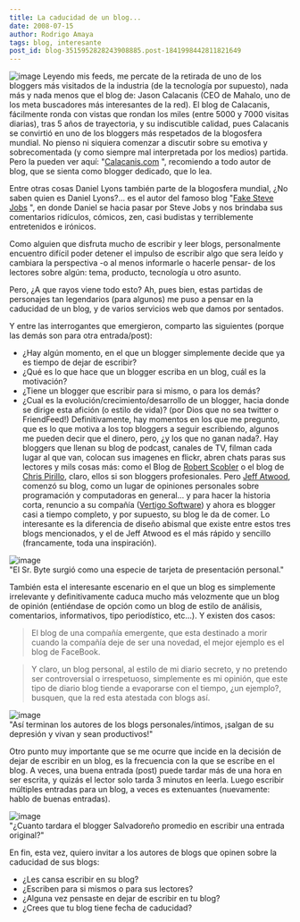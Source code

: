 ```yaml
---
title: La caducidad de un blog...
date: 2008-07-15
author: Rodrigo Amaya
tags: blog, interesante
post_id: blog-3515952828243908885.post-1841998442811821649
---
```


![image](https://bp0.blogger.com/_ayvorITawE4/SH1yQ41O2uI/AAAAAAAAA48/GWvZoq8Ny3w/s400/blogger_logo.png)    Leyendo mis feeds,
me percate de la retirada de uno de los bloggers más visitados de la industria (de la tecnología por supuesto), nada más y nada menos que el blog de: Jason Calacanis (CEO de Mahalo, uno de los meta buscadores más interesantes de la red). El blog de Calacanis, fácilmente ronda con vistas que rondan los miles (entre 5000 y 7000 visitas diarias), tras 5 años de trayectoria, y su indiscutible calidad, pues Calacanis se convirtió en uno de los bloggers más respetados de la blogosfera mundial. No pienso ni siquiera comenzar a discutir sobre su emotiva y sobrecomentada (y como siempre mal interpretada por los medios) partida. Pero la pueden ver aquí: "[Calacanis.com](https://www.calacanis.com/2008/07/11/official-announcement-regarding-my-retirement-from-blogging/)
", recomiendo a todo autor de blog, que se sienta como blogger dedicado, que lo lea.

Entre otras cosas Daniel Lyons también parte de la blogosfera mundial, ¿No saben quien es Daniel Lyons?... es el autor del famoso blog "[Fake Steve Jobs](https://fakesteve.blogspot.com/2008/07/i-am-so-friggin-high-its-not-funny.html)
", en donde Daniel se hacia pasar por Steve Jobs y nos brindaba sus comentarios ridículos, cómicos, zen, casi budistas y terriblemente entretenidos e irónicos.

Como alguien que disfruta mucho de escribir y leer blogs, personalmente encuentro difícil poder detener el impulso de escribir algo que sera leído y cambiara la perspectiva -o al menos informarle o hacerle pensar- de los lectores sobre algún: tema, producto, tecnología u otro asunto.

Pero, ¿A que rayos viene todo esto? Ah, pues bien, estas partidas de personajes tan legendarios (para algunos) me puso a pensar en la caducidad de un blog, y de varios servicios web que damos por sentados.

Y entre las interrogantes que emergieron, comparto las siguientes (porque las demás son para otra entrada/post):

- ¿Hay algún momento, en el que un blogger simplemente decide que ya es tiempo de dejar de escribir?
- ¿Qué es lo que hace que un blogger escriba en un blog, cuál es la motivación?
- ¿Tiene un blogger que escribir para si mismo, o para los demás?
- ¿Cual es la evolución/crecimiento/desarrollo de un blogger, hacia donde se dirige esta afición (o estilo de vida)? (por Dios que no sea twitter o FriendFeed!)
Definitivamente, hay momentos en los que me pregunto, que es lo que motiva a los top bloggers a seguir escribiendo, algunos me pueden decir que el dinero, pero, ¿y los que no ganan nada?. Hay bloggers que llenan su blog de podcast, canales de TV, filman cada lugar al que van, colocan sus imagenes en flickr, abren chats paras sus lectores y mils cosas más: como el Blog de [Robert Scobler](https://scobleizer.com/) o el blog de [Chris Pirillo](https://chris.pirillo.com/), claro, ellos si son bloggers profesionales. Pero [Jeff Atwood](https://www.codinghorror.com/blog/), comenzó su blog, como un lugar de opiniones personales sobre programación y computadoras en general... y para hacer la historia corta, renuncio a su compañía ([Vertigo Software](https://www.vertigo.com/)) y ahora es blogger casi a tiempo completo, y por supuesto, su blog le da de comer. Lo interesante es la diferencia de diseño abismal que existe entre estos tres blogs mencionados, y el de Jeff Atwood es el más rápido y sencillo (francamente, toda una inspiración).

![image](https://bp3.blogger.com/_ayvorITawE4/SH1yQ6QBnSI/AAAAAAAAA5E/1j-ehwlKkDM/s400/blog-presentacion.jpg)    
"El Sr. Byte surgió como una
especie de tarjeta de presentación personal."

También esta el interesante escenario en el que un blog es simplemente irrelevante y definitivamente caduca mucho más velozmente que un blog de opinión (entiéndase de opción como un blog de estilo de análisis, comentarios, informativos, tipo periodístico, etc...). Y existen dos casos:

> El blog de una
> compañía emergente, que esta destinado a morir cuando la compañía deje de ser una
> novedad, el mejor ejemplo es el blog de FaceBook.

> Y claro,
> un blog personal, al estilo de mi diario
> secreto, y no pretendo ser controversial o irrespetuoso, simplemente es mi
> opinión, que este tipo de diario blog tiende a evaporarse con el tiempo, ¿un ejemplo?,
> busquen, que la red esta atestada con blogs así.

![image](https://bp2.blogger.com/_ayvorITawE4/SH1yRTx6y3I/AAAAAAAAA5U/pOg9dnVJ1bs/s400/midiario-blogger.jpg)    
"Así terminan los autores de
los blogs personales/íntimos, ¡salgan de su depresión y vivan y sean productivos!"

Otro punto muy importante que se me ocurre que incide en la decisión de dejar de escribir en un blog, es la frecuencia con la que se escribe en el blog. A veces, una buena entrada (post) puede tardar más de una hora en ser escrita, y quizás el lector solo tarda 3 minutos en leerla. Luego escribir múltiples entradas para un blog, a veces es extenuantes (nuevamente: hablo de buenas entradas).

![image](https://bp3.blogger.com/_ayvorITawE4/SH1yRLLo8CI/AAAAAAAAA5M/ziJDPKzQTgs/s400/escribir.jpg)    
"¿Cuanto tardara el blogger
Salvadoreño promedio en escribir una entrada original?"

En fin, esta vez, quiero invitar a los autores de blogs que opinen sobre la caducidad de sus blogs:

- ¿Les cansa escribir en su blog?
- ¿Escriben para si mismos o para sus lectores?
- ¿Alguna vez pensaste en dejar de escribir en tu blog?
- ¿Crees que tu blog tiene fecha de caducidad?